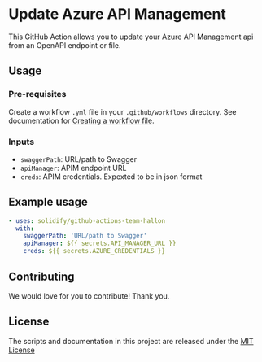 # Update Azure API Management
This GitHub Action allows you to update your Azure API Management api from an OpenAPI endpoint or file. 

## Usage

### Pre-requisites
Create a workflow `.yml` file in your `.github/workflows` directory. See documentation for [Creating a workflow file](https://help.github.com/en/articles/configuring-a-workflow#creating-a-workflow-file).

### Inputs
- `swaggerPath`: URL/path to Swagger
- `apiManager`: APIM endpoint URL
- `creds`: APIM credentials. Expexted to be in json format

## Example usage
```yaml
- uses: solidify/github-actions-team-hallon
  with:
    swaggerPath: 'URL/path to Swagger'
    apiManager: ${{ secrets.API_MANAGER_URL }}
    creds: ${{ secrets.AZURE_CREDENTIALS }}
```

## Contributing
We would love for you to contribute! Thank you.

## License
The scripts and documentation in this project are released under the [MIT License](LICENSE)

